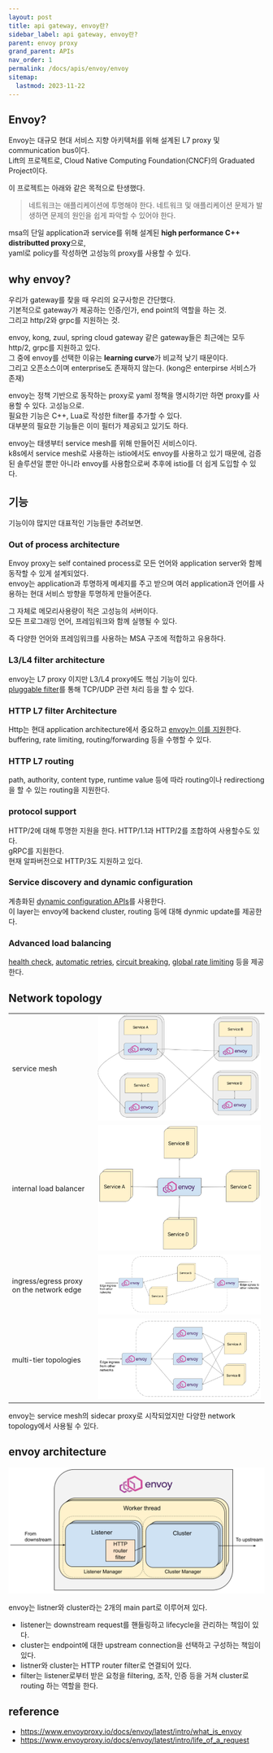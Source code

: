 ```yaml
---
layout: post
title: api gateway, envoy란?
sidebar_label: api gateway, envoy란?
parent: envoy proxy
grand_parent: APIs
nav_order: 1
permalink: /docs/apis/envoy/envoy
sitemap:
  lastmod: 2023-11-22
---
```


## Envoy?

Envoy는 대규모 현대 서비스 지향 아키텍처를 위해 설계된 L7 proxy 및 communication bus이다.  
Lift의 프로젝트로, Cloud Native Computing Foundation(CNCF)의 Graduated Project이다.   

이 프로젝트는 아래와 같은 목적으로 탄생했다.    
> 네트워크는 애플리케이션에 투명해야 한다. 네트워크 및 애플리케이션 문제가 발생하면 문제의 원인을 쉽게 파악할 수 있어야 한다.

msa의 단일 application과 service를 위해 설계된 **high performance C++ distributted proxy**으로,   
yaml로 policy를 작성하면 고성능의 proxy를 사용할 수 있다.

## why envoy?

우리가 gateway를 찾을 때 우리의 요구사항은 간단했다.  
기본적으로 gateway가 제공하는 인증/인가, end point의 역할을 하는 것.  
그리고 http/2와 grpc를 지원하는 것.  

envoy, kong, zuul, spring cloud gateway 같은 gateway들은 최근에는 모두 http/2, grpc를 지원하고 있다.  
그 중에 envoy를 선택한 이유는 **learning curve**가 비교적 낮기 때문이다.  
그리고 오픈소스이며 enterprise도 존재하지 않는다. (kong은 enterpirse 서비스가 존재)

envoy는 정책 기반으로 동작하는 proxy로 yaml 정책을 명시하기만 하면 proxy를 사용할 수 있다. 고성능으로.  
필요한 기능은 C++, Lua로 작성한 filter를 추가할 수 있다.   
대부분의 필요한 기능들은 이미 필터가 제공되고 있기도 하다.

envoy는 태생부터 service mesh를 위해 만들어진 서비스이다.   
k8s에서 service mesh로 사용하는 istio에서도 envoy를 사용하고 있기 때문에, 검증된 솔루션일 뿐만 아니라 envoy를 사용함으로써 추후에 istio를 더 쉽게 도입할 수 있다.  


## 기능

기능이야 많지만 대표적인 기능들만 추려보면.  

### Out of process architecture

Envoy proxy는 self contained process로 모든 언어와 application server와 함께 동작할 수 있게 설계되었다.  
envoy는 application과 투명하게 메세지를 주고 받으며 여러 application과 언어를 사용하는 현대 서비스 방향을 투명하게 만들어준다.  

그 자체로 메모리사용량이 적은 고성능의 서버이다.    
모든 프로그래밍 언어, 프레임워크와 함께 실행될 수 있다.   

즉 다양한 언어와 프레임워크를 사용하는 MSA 구조에 적합하고 유용하다.

### L3/L4 filter architecture

envoy는 L7 proxy 이지만 L3/L4 proxy에도 핵심 기능이 있다.  
[pluggable filter](https://www.envoyproxy.io/docs/envoy/latest/intro/arch_overview/listeners/listener_filters#arch-overview-network-filters)를 통해 TCP/UDP 관련 처리 등을 할 수 있다.  

### HTTP L7 filter Architecture

Http는 현대 application architecture에서 중요하고 [envoy는 이를 지원](https://www.envoyproxy.io/docs/envoy/latest/intro/arch_overview/http/http_filters)한다.  
buffering, rate limiting, routing/forwarding 등을 수행할 수 있다.

### HTTP L7 routing

path, authority, content type, runtime value 등에 따라 routing이나 redirectiong을 할 수 있는 routing을 지원한다.  

### protocol support
HTTP/2에 대해 투명한 지원을 한다. HTTP/1.1과 HTTP/2를 조합하여 사용할수도 있다.  
gRPC를 지원한다.  
현재 알파버전으로 HTTP/3도 지원하고 있다.

### Service discovery and dynamic configuration

계층화된 [dynamic configuration APIs](https://www.envoyproxy.io/docs/envoy/latest/intro/arch_overview/operations/dynamic_configuration#arch-overview-dynamic-config)를 사용한다.  
이 layer는 envoy에 backend cluster, routing 등에 대해 dynmic update를 제공한다.

### Advanced load balancing

[health check](https://www.envoyproxy.io/docs/envoy/latest/intro/arch_overview/upstream/health_checking#arch-overview-health-checking), [automatic retries](https://www.envoyproxy.io/docs/envoy/latest/intro/arch_overview/http/http_routing#arch-overview-http-routing-retry), [circuit breaking](https://www.envoyproxy.io/docs/envoy/latest/intro/arch_overview/upstream/circuit_breaking#arch-overview-circuit-break), [global rate limiting](https://www.envoyproxy.io/docs/envoy/latest/intro/arch_overview/other_features/global_rate_limiting#arch-overview-global-rate-limit) 등을 제공한다.  

## Network topology

|                                          |                              |
|------------------------------------------|------------------------------|
| service mesh                             | ![topology1](topology1.svg)  |
| internal load balancer                   | ![topology2](topology2.svg)  |
| ingress/egress proxy on the network edge | ![topology3](topology3.svg)  |
| multi-tier topologies                    | ![topology4](topology4.svg)  |

envoy는 service mesh의 sidecar proxy로 시작되었지만 다양한 network topology에서 사용될 수 있다.  

## envoy architecture

![architecture](envoy_architecture.svg)

envoy는 listner와 cluster라는 2개의 main part로 이루어져 있다.
- listener는 downstream request를 핸들링하고 lifecycle을 관리하는 책임이 있다.
- cluster는 endpoint에 대한 upstream connection을 선택하고 구성하는 책임이 있다.
- listner와 cluster는 HTTP router filter로 연결되어 있다.
- filter는 listener로부터 받은 요청을 filtering, 조작, 인증 등을 거쳐 cluster로 routing 하는 역할을 한다.



## reference

- https://www.envoyproxy.io/docs/envoy/latest/intro/what_is_envoy
- https://www.envoyproxy.io/docs/envoy/latest/intro/life_of_a_request